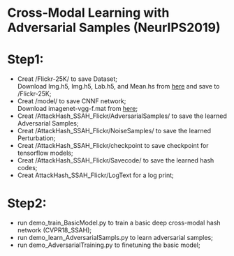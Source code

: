 # Cross-Modal Learning with Adversarial Samples (NeurIPS2019)

Step1:
======
  * Creat /Flickr-25K/ to save Dataset;  
    Download Img.h5, Img.h5, Lab.h5, and Mean.hs from [here](https://drive.google.com/drive/folders/1DcgBfKRoM8dCglaOamweQu6D6CynW7B_) and save to /Flickr-25K;  
  * Creat /model/ to save CNNF network;  
    Download imagenet-vgg-f.mat from [here](https://drive.google.com/drive/folders/1bbVTWN8IVMxchM2-xnwZRhoWb-Cj6_gj);
  * Creat /AttackHash_SSAH_Flickr/AdversarialSamples/ to save the learned Adversarial Samples;  
  * Creat /AttackHash_SSAH_Flickr/NoiseSamples/ to save the learned Perturbation;  
  * Creat /AttackHash_SSAH_Flickr/checkpoint to save checkpoint for tensorflow models;  
  * Creat /AttackHash_SSAH_Flickr/Savecode/ to save the learned hash codes;  
  * Creat AttackHash_SSAH_Flickr/LogText for a log print;  
  
Step2:
======
  * run demo_train_BasicModel.py to train a basic deep cross-modal hash network (CVPR18_SSAH);  
  * run demo_learn_AdversarialSampls.py to learn adversarial samples;
  * run demo_AdversarialTraining.py to finetuning the basic model;  
